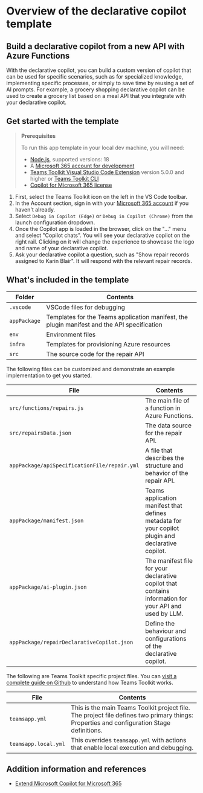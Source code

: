 # Overview of the declarative copilot template

## Build a declarative copilot from a new API with Azure Functions

With the declarative copilot, you can build a custom version of copilot that can be used for specific scenarios, such as for specialized knowledge, implementing specific processes, or simply to save time by reusing a set of AI prompts. For example, a grocery shopping declarative copilot can be used to create a grocery list based on a meal API that you integrate with your declarative copilot.

## Get started with the template

> **Prerequisites**
>
> To run this app template in your local dev machine, you will need:
>
> - [Node.js](https://nodejs.org/), supported versions: 18
> - A [Microsoft 365 account for development](https://docs.microsoft.com/microsoftteams/platform/toolkit/accounts)
> - [Teams Toolkit Visual Studio Code Extension](https://aka.ms/teams-toolkit) version 5.0.0 and higher or [Teams Toolkit CLI](https://aka.ms/teamsfx-cli)
> - [Copilot for Microsoft 365 license](https://learn.microsoft.com/microsoft-365-copilot/extensibility/prerequisites#prerequisites)

1. First, select the Teams Toolkit icon on the left in the VS Code toolbar.
2. In the Account section, sign in with your [Microsoft 365 account](https://docs.microsoft.com/microsoftteams/platform/toolkit/accounts) if you haven't already.
3. Select `Debug in Copilot (Edge)` or `Debug in Copilot (Chrome)` from the launch configuration dropdown.
4. Once the Copilot app is loaded in the browser, click on the "…" menu and select "Copilot chats". You will see your declarative copilot on the right rail. Clicking on it will change the experience to showcase the logo and name of your declarative copilot.
5. Ask your declarative copilot a question, such as "Show repair records assigned to Karin Blair". It will respond with the relevant repair records.

## What's included in the template

| Folder       | Contents                                                                                    |
| ------------ | ------------------------------------------------------------------------------------------- |
| `.vscode`    | VSCode files for debugging                                                                  |
| `appPackage` | Templates for the Teams application manifest, the plugin manifest and the API specification |
| `env`        | Environment files                                                                           |
| `infra`      | Templates for provisioning Azure resources                                                  |
| `src`        | The source code for the repair API                                                          |

The following files can be customized and demonstrate an example implementation to get you started.

| File                                         | Contents                                                                                               |
| -------------------------------------------- | ------------------------------------------------------------------------------------------------------ |
| `src/functions/repairs.js`                   | The main file of a function in Azure Functions.                                                        |
| `src/repairsData.json`                       | The data source for the repair API.                                                                    |
| `appPackage/apiSpecificationFile/repair.yml` | A file that describes the structure and behavior of the repair API.                                    |
| `appPackage/manifest.json`                   | Teams application manifest that defines metadata for your copilot plugin and declarative copilot.      |
| `appPackage/ai-plugin.json`                  | The manifest file for your declarative copilot that contains information for your API and used by LLM. |
| `appPackage/repairDeclarativeCopilot.json`   | Define the behaviour and configurations of the declarative copilot.                                    |

The following are Teams Toolkit specific project files. You can [visit a complete guide on Github](https://github.com/OfficeDev/TeamsFx/wiki/Teams-Toolkit-Visual-Studio-Code-v5-Guide#overview) to understand how Teams Toolkit works.

| File                 | Contents                                                                                                                                  |
| -------------------- | ----------------------------------------------------------------------------------------------------------------------------------------- |
| `teamsapp.yml`       | This is the main Teams Toolkit project file. The project file defines two primary things: Properties and configuration Stage definitions. |
| `teamsapp.local.yml` | This overrides `teamsapp.yml` with actions that enable local execution and debugging.                                                     |

## Addition information and references

- [Extend Microsoft Copilot for Microsoft 365](https://aka.ms/teamsfx-copilot-plugin)
